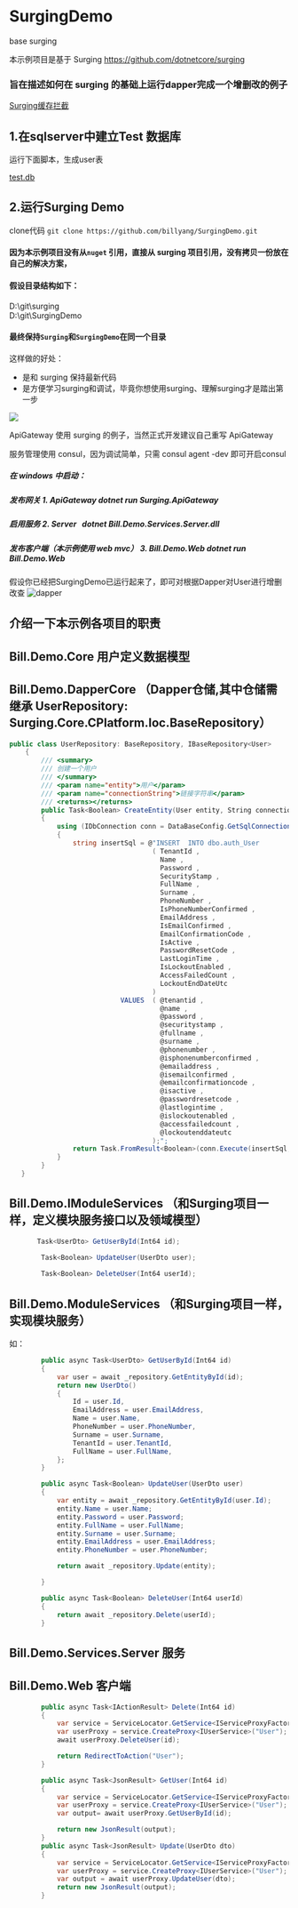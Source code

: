# SurgingDemo
base surging

本示例项目是基于 Surging https://github.com/dotnetcore/surging 

### 旨在描述如何在 surging 的基础上运行dapper完成一个增删改的例子

[Surging缓存拦截](https://github.com/billyang/SurgingDemo/wiki/Surging-%E7%BC%93%E5%AD%98%E6%8B%A6%E6%88%AA%E7%A4%BA%E4%BE%8B)

1.在sqlserver中建立Test 数据库
----
运行下面脚本，生成user表

[test.db](https://github.com/billyang/SurgingDemo/blob/master/src/sql/surgingdemo.sql)


2.运行Surging Demo
----
clone代码 `git clone https://github.com/billyang/SurgingDemo.git`

#### 因为本示例项目没有从`nuget` 引用，直接从 surging 项目引用，没有拷贝一份放在自己的解决方案，
#### 假设目录结构如下：
D:\git\surging<br/>
D:\git\SurgingDemo
#### 最终保持`Surging`和`SurgingDemo`在同一个目录

这样做的好处： 
* 是和 surging 保持最新代码
* 是方便学习surging和调试，毕竟你想使用surging、理解surging才是踏出第一步

![](https://github.com/billyang/SurgingDemo/blob/master/docs/SurgingDemo.png?raw=true)

ApiGateway 使用 surging 的例子，当然正式开发建议自己重写 ApiGateway

服务管理使用 consul，因为调试简单，只需 consul agent -dev 即可开启consul

##### 在 windows 中启动：<br/>
##### 发布网关 1. ApiGateway     dotnet run Surging.ApiGateway<br/>
##### 启用服务 2. Server    dotnet Bill.Demo.Services.Server.dll<br/>
##### 发布客户端（本示例使用 web mvc） 3. Bill.Demo.Web  dotnet run Bill.Demo.Web<br/>

假设你已经把SurgingDemo已运行起来了，即可对根据Dapper对User进行增删改查
![dapper](https://github.com/billyang/SurgingDemo/blob/master/docs/dapperCURD.png)


介绍一下本示例各项目的职责
-----

## Bill.Demo.Core 用户定义数据模型

## Bill.Demo.DapperCore （Dapper仓储,其中仓储需继承 UserRepository: Surging.Core.CPlatform.Ioc.BaseRepository）
```C#
public class UserRepository: BaseRepository, IBaseRepository<User>
    {
        /// <summary>
        /// 创建一个用户
        /// </summary>
        /// <param name="entity">用户</param>
        /// <param name="connectionString">链接字符串</param>
        /// <returns></returns>
        public Task<Boolean> CreateEntity(User entity, String connectionString = null)
        {
            using (IDbConnection conn = DataBaseConfig.GetSqlConnection(connectionString))
            {
                string insertSql = @"INSERT  INTO dbo.auth_User
                                    ( TenantId ,
                                      Name ,
                                      Password ,
                                      SecurityStamp ,
                                      FullName ,
                                      Surname ,
                                      PhoneNumber ,
                                      IsPhoneNumberConfirmed ,
                                      EmailAddress ,
                                      IsEmailConfirmed ,
                                      EmailConfirmationCode ,
                                      IsActive ,
                                      PasswordResetCode ,
                                      LastLoginTime ,
                                      IsLockoutEnabled ,
                                      AccessFailedCount ,
                                      LockoutEndDateUtc
                                    )
                            VALUES  ( @tenantid ,
                                      @name ,
                                      @password ,
                                      @securitystamp ,
                                      @fullname ,
                                      @surname ,
                                      @phonenumber ,
                                      @isphonenumberconfirmed ,
                                      @emailaddress ,
                                      @isemailconfirmed ,
                                      @emailconfirmationcode ,
                                      @isactive ,
                                      @passwordresetcode ,
                                      @lastlogintime ,
                                      @islockoutenabled ,
                                      @accessfailedcount ,
                                      @lockoutenddateutc
                                    );";
                return Task.FromResult<Boolean>(conn.Execute(insertSql, entity) > 0);
            }
        }
   }
```
## Bill.Demo.IModuleServices （和Surging项目一样，定义模块服务接口以及领域模型）
```C#
       Task<UserDto> GetUserById(Int64 id);
        
        Task<Boolean> UpdateUser(UserDto user);

        Task<Boolean> DeleteUser(Int64 userId);

```

## Bill.Demo.ModuleServices （和Surging项目一样，实现模块服务）
如：
```C#
        public async Task<UserDto> GetUserById(Int64 id)
        {
            var user = await _repository.GetEntityById(id);
            return new UserDto()
            {
                Id = user.Id,
                EmailAddress = user.EmailAddress,
                Name = user.Name,
                PhoneNumber = user.PhoneNumber,
                Surname = user.Surname,
                TenantId = user.TenantId,
                FullName = user.FullName,
            };
        }

        public async Task<Boolean> UpdateUser(UserDto user)
        {
            var entity = await _repository.GetEntityById(user.Id);
            entity.Name = user.Name;
            entity.Password = user.Password;
            entity.FullName = user.FullName;
            entity.Surname = user.Surname;
            entity.EmailAddress = user.EmailAddress;
            entity.PhoneNumber = user.PhoneNumber;

            return await _repository.Update(entity);

        }

        public async Task<Boolean> DeleteUser(Int64 userId)
        {
            return await _repository.Delete(userId);
        }
```

## Bill.Demo.Services.Server 服务


## Bill.Demo.Web 客户端
```C#
        public async Task<IActionResult> Delete(Int64 id)
        {
            var service = ServiceLocator.GetService<IServiceProxyFactory>();
            var userProxy = service.CreateProxy<IUserService>("User");
            await userProxy.DeleteUser(id);

            return RedirectToAction("User");
        }

        public async Task<JsonResult> GetUser(Int64 id)
        {
            var service = ServiceLocator.GetService<IServiceProxyFactory>();
            var userProxy = service.CreateProxy<IUserService>("User");
            var output= await userProxy.GetUserById(id);

            return new JsonResult(output);
        }
        public async Task<JsonResult> Update(UserDto dto)
        {
            var service = ServiceLocator.GetService<IServiceProxyFactory>();
            var userProxy = service.CreateProxy<IUserService>("User");
            var output = await userProxy.UpdateUser(dto);
            return new JsonResult(output);
        }

```
